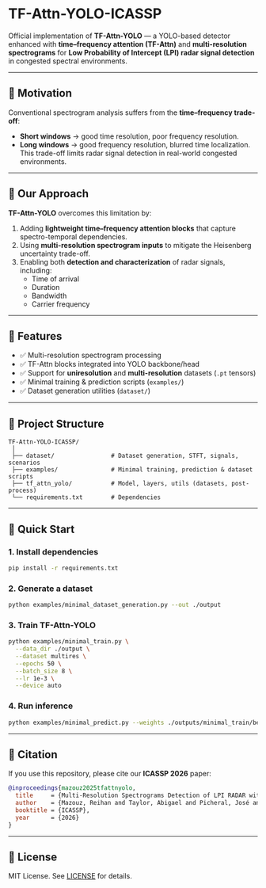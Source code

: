 # TF-Attn-YOLO-ICASSP

Official implementation of **TF-Attn-YOLO** — a YOLO-based detector enhanced with **time–frequency attention (TF-Attn)** and **multi-resolution spectrograms** for **Low Probability of Intercept (LPI) radar signal detection** in congested spectral environments.

---

## 🔹 Motivation

Conventional spectrogram analysis suffers from the **time–frequency trade-off**:  

- **Short windows** → good time resolution, poor frequency resolution.  
- **Long windows** → good frequency resolution, blurred time localization.  
This trade-off limits radar signal detection in real-world congested environments.  

---
## 🔹 Our Approach

**TF-Attn-YOLO** overcomes this limitation by:  
1. Adding **lightweight time–frequency attention blocks** that capture spectro-temporal dependencies.  
2. Using **multi-resolution spectrogram inputs** to mitigate the Heisenberg uncertainty trade-off.  
3. Enabling both **detection and characterization** of radar signals, including:  
   - Time of arrival  
   - Duration  
   - Bandwidth  
   - Carrier frequency  
---

## 🔹 Features

- ✅ Multi-resolution spectrogram processing  
- ✅ TF-Attn blocks integrated into YOLO backbone/head  
- ✅ Support for **uniresolution** and **multi-resolution** datasets (`.pt` tensors)  
- ✅ Minimal training & prediction scripts (`examples/`)  
- ✅ Dataset generation utilities (`dataset/`)  

---

## 🔹 Project Structure

```
TF-Attn-YOLO-ICASSP/
 │
 ├── dataset/                # Dataset generation, STFT, signals, scenarios
 ├── examples/               # Minimal training, prediction & dataset scripts
 ├── tf_attn_yolo/           # Model, layers, utils (datasets, post-process)
 └── requirements.txt        # Dependencies
```

---

## 🔹 Quick Start

### 1. Install dependencies
```bash
pip install -r requirements.txt
```

### 2. Generate a dataset
```bash
python examples/minimal_dataset_generation.py --out ./output
```

### 3. Train TF-Attn-YOLO
```bash
python examples/minimal_train.py \
  --data_dir ./output \
  --dataset multires \
  --epochs 50 \
  --batch_size 8 \
  --lr 1e-3 \
  --device auto
```

### 4. Run inference
```bash
python examples/minimal_predict.py --weights ./outputs/minimal_train/best.pt
```

---

## 🔹 Citation

If you use this repository, please cite our **ICASSP 2026** paper:

```bibtex
@inproceedings{mazouz2025tfattnyolo,
  title     = {Multi-Resolution Spectrograms Detection of LPI RADAR with Time-Frequency Attention augmented YOLO},
  author    = {Mazouz, Reihan and Taylor, Abigael and Picheral, José and Bosse, Jonathan and Marcos, Sylvie and Belafdil, Chakib},
  booktitle = {ICASSP},
  year      = {2026}
}
```

---

## 🔹 License
MIT License. See [LICENSE](LICENSE) for details.  
